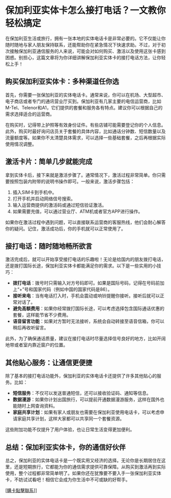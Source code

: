 # 保加利亚实体卡怎么接打电话？一文教你轻松搞定

在保加利亚生活或旅行，拥有一张本地的实体电话卡是非常必要的。它不仅能让你随时随地与家人朋友保持联系，还能帮助你在紧急情况下快速求助。不过，对于初次接触保加利亚通信服务的人来说，可能会对如何购买、激活以及使用这张卡感到困惑。别担心，这篇文章将为你详细讲解保加利亚实体卡的接打电话方法，让你轻松上手！

## 购买保加利亚实体卡：多种渠道任你选

首先，你需要一张保加利亚的实体电话卡。通常来说，你可以在机场、大型超市、电子商店或者专门的通讯营业厅买到。保加利亚有几家主要的电信运营商，比如M-Tel、Telenor和A1，它们提供的套餐和服务各有特点。建议你可以根据自己的需求选择适合的运营商。

在购买时，记得带上护照等有效身份证件。有些店铺可能需要登记你的个人信息。此外，购买时最好询问店员关于套餐的具体内容，比如通话分钟数、短信数量以及流量额度等。如果你不太清楚具体需求，可以选择一些基础套餐，之后再根据实际使用情况调整。

## 激活卡片：简单几步就能完成

拿到实体卡后，接下来就是激活步骤了。通常情况下，激活过程非常简单。你只需要按照包装内附带的说明书操作即可。一般来说，激活步骤包括：

1. 插入SIM卡到手机中。
2. 打开手机并启动网络信号搜索。
3. 输入运营商提供的激活码或通过短信验证激活。
4. 如果需要充值，可以通过营业厅、ATM机或者官方APP进行操作。

如果你在激活过程中遇到问题，可以直接联系运营商的客服热线，他们会耐心解答你的疑问。记住，激活成功后，你的手机就可以正常使用了。

## 接打电话：随时随地畅所欲言

激活完成后，就可以开始享受接打电话的乐趣啦！无论是给国内的朋友拨打电话，还是拨打国际长途，保加利亚实体卡都能满足你的需求。以下是一些实用的小技巧：

- **拨打电话**：拨号时只需输入对方号码即可。如果是国际号码，记得在号码前加上“+”号和国家代码（例如中国的国家代码是86）。
- **接听来电**：当有电话打入时，手机会震动或响铃提醒你接听。接听后就可以正常对话了。
- **避免高额费用**：如果你经常拨打国际长途，可以考虑选择包含国际通话优惠的套餐，这样能节省不少费用。
- **语音留言功能**：如果对方暂时无法接听，系统会自动转接至语音信箱，你可以稍后再收听留言。

此外，为了确保通话质量，建议在接打电话时尽量选择信号良好的地方，比如开阔地带或者室内靠近窗户的位置。

## 其他贴心服务：让通信更便捷

除了基本的接打电话功能外，保加利亚的实体电话卡还提供了许多其他贴心的服务。比如：

- **短信服务**：不仅可以发送普通短信，还可以接收验证码、通知等信息。
- **数据漫游**：如果你计划出国旅行，可以提前开通数据漫游服务，这样在国外也能随时上网查询资料。
- **家庭共享计划**：如果有家人或朋友也需要在保加利亚使用电话卡，可以考虑申请家庭共享计划，这样大家都可以共享同一个套餐资源。

这些附加功能不仅提升了用户体验，也让日常生活变得更加便利。

## 总结：保加利亚实体卡，你的通信好伙伴

总之，保加利亚的实体电话卡是一个既实用又经济的选择。无论你是长期居住在这里，还是短期旅行，它都能为你的通信需求提供可靠保障。从购买到激活再到实际使用，整个过程都非常简单明了。如果你还在犹豫要不要入手一张保加利亚实体卡，不妨试试看吧！相信它会成为你生活中不可或缺的好帮手。

[[購卡點擊聯系](https://t.me/s/esim1088)]]